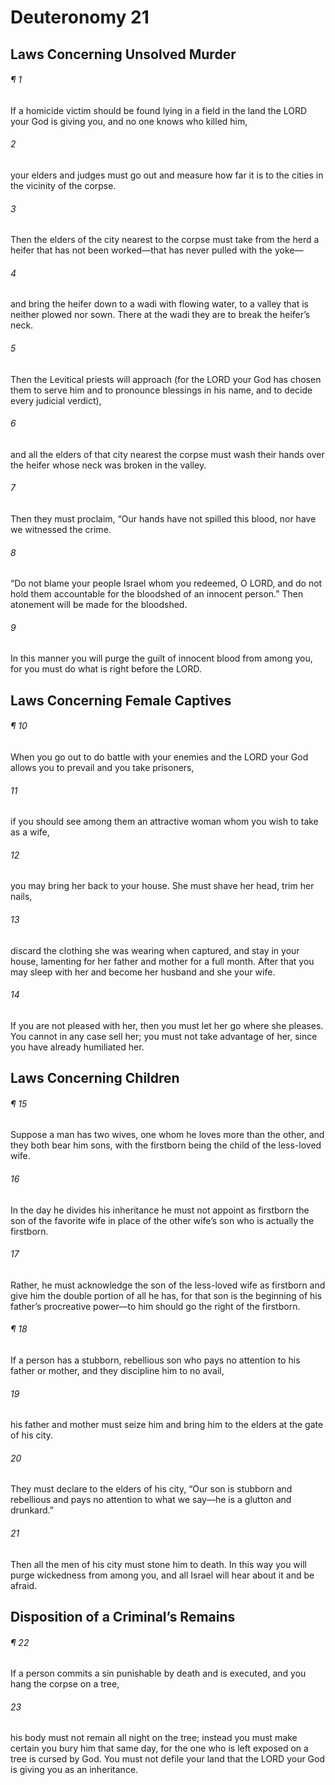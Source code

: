 # Deuteronomy 21
## Laws Concerning Unsolved Murder
###### ¶ 1
If a homicide victim should be found lying in a field in the land the LORD your God is giving you, and no one knows who killed him,
###### 2
your elders and judges must go out and measure how far it is to the cities in the vicinity of the corpse.
###### 3
Then the elders of the city nearest to the corpse must take from the herd a heifer that has not been worked—that has never pulled with the yoke—
###### 4
and bring the heifer down to a wadi with flowing water, to a valley that is neither plowed nor sown. There at the wadi they are to break the heifer’s neck.
###### 5
Then the Levitical priests will approach (for the LORD your God has chosen them to serve him and to pronounce blessings in his name, and to decide every judicial verdict),
###### 6
and all the elders of that city nearest the corpse must wash their hands over the heifer whose neck was broken in the valley.
###### 7
Then they must proclaim, “Our hands have not spilled this blood, nor have we witnessed the crime.
###### 8
“Do not blame your people Israel whom you redeemed, O LORD, and do not hold them accountable for the bloodshed of an innocent person.” Then atonement will be made for the bloodshed.
###### 9
In this manner you will purge the guilt of innocent blood from among you, for you must do what is right before the LORD.
## Laws Concerning Female Captives
###### ¶ 10
When you go out to do battle with your enemies and the LORD your God allows you to prevail and you take prisoners,
###### 11
if you should see among them an attractive woman whom you wish to take as a wife,
###### 12
you may bring her back to your house. She must shave her head, trim her nails,
###### 13
discard the clothing she was wearing when captured, and stay in your house, lamenting for her father and mother for a full month. After that you may sleep with her and become her husband and she your wife.
###### 14
If you are not pleased with her, then you must let her go where she pleases. You cannot in any case sell her; you must not take advantage of her, since you have already humiliated her.
## Laws Concerning Children
###### ¶ 15
Suppose a man has two wives, one whom he loves more than the other, and they both bear him sons, with the firstborn being the child of the less-loved wife.
###### 16
In the day he divides his inheritance he must not appoint as firstborn the son of the favorite wife in place of the other wife’s son who is actually the firstborn.
###### 17
Rather, he must acknowledge the son of the less-loved wife as firstborn and give him the double portion of all he has, for that son is the beginning of his father’s procreative power—to him should go the right of the firstborn.
###### ¶ 18
If a person has a stubborn, rebellious son who pays no attention to his father or mother, and they discipline him to no avail,
###### 19
his father and mother must seize him and bring him to the elders at the gate of his city.
###### 20
They must declare to the elders of his city, “Our son is stubborn and rebellious and pays no attention to what we say—he is a glutton and drunkard.”
###### 21
Then all the men of his city must stone him to death. In this way you will purge wickedness from among you, and all Israel will hear about it and be afraid.
## Disposition of a Criminal’s Remains
###### ¶ 22
If a person commits a sin punishable by death and is executed, and you hang the corpse on a tree,
###### 23
his body must not remain all night on the tree; instead you must make certain you bury him that same day, for the one who is left exposed on a tree is cursed by God. You must not defile your land that the LORD your God is giving you as an inheritance.
